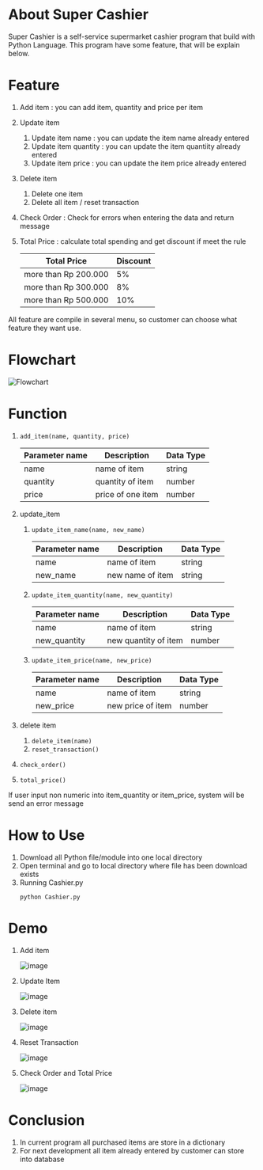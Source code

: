 # About Super Cashier
Super Cashier is a self-service supermarket cashier program that build with Python Language. This program have some feature, that will be explain below.

# Feature

1. Add item
    : you can add item, quantity and price per item
2. Update item
    1. Update item name
        : you can update the item name already entered
    2. Update item quantity
        : you can update the item quantiity already entered
    3. Update item price
        : you can update the item price already entered
3. Delete item
    1. Delete one item
    2. Delete all item / reset transaction
4. Check Order
      : Check for errors when entering the data and return message
5. Total Price
        : calculate total spending and get discount if meet the rule
    
    | Total Price | Discount |
    | ----------- | ----------- |
    | more than Rp 200.000 | 5% |
    | more than Rp 300.000 | 8% |
    | more than Rp 500.000 | 10% |

All feature are compile in several menu, so customer can choose what feature they want use.

# Flowchart

![Flowchart](https://user-images.githubusercontent.com/128889408/230767415-1deb844b-ccd7-4770-bd95-ac5c1bddb6b2.png)


# Function

1. `add_item(name, quantity, price)`

    | Parameter name | Description | Data Type |
    | ----------- | ----------- | ----------- |
    | name | name of item | string |
    | quantity | quantity of item | number |
    | price | price of one item | number |
    
2. update_item
    1. `update_item_name(name, new_name)`
    
        | Parameter name | Description | Data Type |
        | ----------- | ----------- | ----------- |
        | name | name of item | string |
        | new_name | new name of item | string |
    
    2. `update_item_quantity(name, new_quantity)`
    
        | Parameter name | Description | Data Type |
        | ----------- | ----------- | ----------- |
        | name | name of item | string |
        | new_quantity | new quantity of item | number |
    
    3. `update_item_price(name, new_price)`
    
        | Parameter name | Description | Data Type |
        | ----------- | ----------- | ----------- |
        | name | name of item | string |
        | new_price | new price of item | number |
    
3. delete item
    1. `delete_item(name)`
    2. `reset_transaction()`
4. `check_order()`
5. `total_price()`

If user input non numeric into item_quantity or item_price, system will be send an error message

# How to Use

1.	Download all Python file/module into one local directory
2.	Open terminal and go to local directory where file has been download exists
3.	Running Cashier.py
    ``` 
    python Cashier.py 
    ```

# Demo
1. Add item 

    ![image](https://user-images.githubusercontent.com/128889408/230732773-373cdccf-8dce-415f-a676-b7f45fe0275f.png)

2. Update Item 

    ![image](https://user-images.githubusercontent.com/128889408/230751578-155d08ac-7062-4783-a107-a544bbea5749.png)

3. Delete item 

    ![image](https://user-images.githubusercontent.com/128889408/230732979-ee5aa8c1-6849-45f6-b92a-748f1fcab41e.png)

4. Reset Transaction 

    ![image](https://user-images.githubusercontent.com/128889408/230732948-1231fc7d-d9d8-406a-9c93-17e91ac9872e.png)

5. Check Order and Total Price

    ![image](https://user-images.githubusercontent.com/128889408/230767622-c8b575d7-f385-49bf-a919-b804167b4c9c.png)

# Conclusion
1. In current program all purchased items are store in a dictionary
2. For next development all item already entered by customer can store into database
